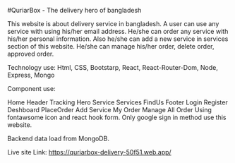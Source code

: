#QuriarBox - The delivery hero of bangladesh

This website is about delivery service in bangladesh. A user can use any service with using his/her email address. He/she can order any service with his/her personal information. Also he/she can add a new service in services section of this website. He/she can manage his/her order, delete order, approved order.

Technology use: Html, CSS, Bootstarp, React, React-Router-Dom, Node, Express, Mongo

Component use:

Home
Header
Tracking
Hero
Service
Services
FindUs
Footer
Login
Register
Deshboard
PlaceOrder
Add Service
My Order
Manage All Order
Using fontawsome icon and react hook form. Only google sign in method use this website.

Backend data load from MongoDB.

Live site Link: https://quriarbox-delivery-50f51.web.app/
